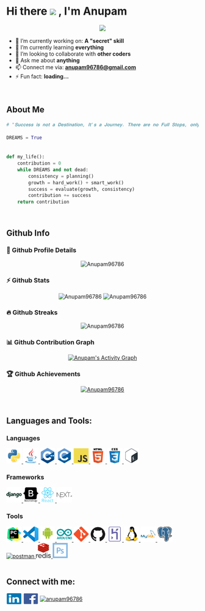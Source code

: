 # Hi there <img src="https://media.giphy.com/media/hvRJCLFzcasrR4ia7z/giphy.gif" width="37"> , I'm Anupam

<div align="center">

![](https://visitor-badge.glitch.me/badge?page_id=Anupam96786)

</div>

- 🔭 I’m currently working on: **A "secret" skill**
- 🌱 I’m currently learning **everything**
- 👯 I’m looking to collaborate with **other coders**
- 💬 Ask me about **anything**
- 📫 Connect me via: **anupam96786@gmail.com**
- ⚡ Fun fact: **loading...**

<br>


## About Me

```python
# "𝐒𝐮𝐜𝐜𝐞𝐬𝐬 𝐢𝐬 𝐧𝐨𝐭 𝐚 𝐃𝐞𝐬𝐭𝐢𝐧𝐚𝐭𝐢𝐨𝐧, 𝐈𝐭'𝐬 𝐚 𝐉𝐨𝐮𝐫𝐧𝐞𝐲. 𝐓𝐡𝐞𝐫𝐞 𝐚𝐫𝐞 𝐧𝐨 𝐅𝐮𝐥𝐥 𝐒𝐭𝐨𝐩𝐬, 𝐨𝐧𝐥𝐲 𝐂𝐨𝐦𝐦𝐚𝐬."

DREAMS = True


def my_life():
    contribution = 0
    while DREAMS and not dead:
        consistency = planning()
        growth = hard_work() + smart_work()
        success = evaluate(growth, consistency)
        contribution += success
    return contribution
```

<br>

## Github Info
### 🔎 Github Profile Details
<p align="center">
    <img height="180em"
        src="https://github-profile-summary-cards.vercel.app/api/cards/profile-details?username=Anupam96786&theme=github_dark"
        alt="Anupam96786" align="center" />
</p>

### ⚡ Github Stats
<p align="center">
    <img height="180em"
        src="https://github-readme-stats.vercel.app/api?username=Anupam96786&show_icons=true&theme=dark&include_all_commits=true&count_private=true&hide_border=true"
        alt="Anupam96786" align="center" />
    <img height="180em"
        src="https://github-readme-stats.vercel.app/api/top-langs/?username=Anupam96786&layout=compact&theme=dark&hide=jupyter%20notebook&hide_border=true"
        alt="Anupam96786" align="center" />
</p>

### 🔥 Github Streaks
<p align="center">
    <img src="https://github-readme-streak-stats.herokuapp.com/?user=Anupam96786&theme=dark&hide_border=true&stroke=0000&ring=e05397&fire=e05397&currStreakLabel=e05397"
        alt="Anupam96786" />
</p>

### 📊 Github Contribution Graph
<p align="center">
    <a href="#"><img alt="Anupam's Activity Graph"
            src="https://activity-graph.herokuapp.com/graph?username=Anupam96786&theme=xcode&line=e05397&point=FFFFFF&hide_border=true&" /></a>
</p>

### 🏆 Github Achievements
<p align="center">
    <a href="https://github.com/Anupam96786"><img
            src="https://github-profile-trophy.vercel.app/?username=Anupam96786&margin-w=5&theme=darkhub"
            alt="Anupam96786" /></a>
</p>

<br>

## Languages and Tools:
### Languages
<a href="https://www.python.org" target="_blank" rel="noreferrer">
    <img src="https://raw.githubusercontent.com/devicons/devicon/master/icons/python/python-original.svg"
        alt="python" width="40" height="40" />
</a>
<a href="https://www.oracle.com/java/technologies/" target="_blank" rel="noreferrer">
    <img src="https://raw.githubusercontent.com/devicons/devicon/master/icons/java/java-original.svg"
        alt="java" width="40" height="40" />
</a>
<a href="https://www.w3schools.com/cpp/" target="_blank" rel="noreferrer">
    <img src="https://raw.githubusercontent.com/devicons/devicon/master/icons/cplusplus/cplusplus-original.svg"
        alt="cplusplus" width="40" height="40" />
</a>
<a href="https://www.cprogramming.com/" target="_blank" rel="noreferrer">
    <img src="https://raw.githubusercontent.com/devicons/devicon/master/icons/c/c-original.svg" alt="c"
        width="40" height="40" />
</a>
<a href="https://developer.mozilla.org/en-US/docs/Web/JavaScript" target="_blank" rel="noreferrer">
    <img src="https://raw.githubusercontent.com/devicons/devicon/master/icons/javascript/javascript-original.svg"
        alt="javascript" width="40" height="40" />
</a>
<a href="https://www.w3.org/html/" target="_blank" rel="noreferrer">
    <img src="https://raw.githubusercontent.com/devicons/devicon/master/icons/html5/html5-original-wordmark.svg"
        alt="html5" width="40" height="40" />
</a>
<a href="https://www.w3schools.com/css/" target="_blank" rel="noreferrer">
    <img src="https://raw.githubusercontent.com/devicons/devicon/master/icons/css3/css3-original-wordmark.svg"
        alt="css3" width="40" height="40" />
</a>
<a href="https://www.gnu.org/software/bash/" target="_blank" rel="noreferrer">
    <img src="https://raw.githubusercontent.com/devicons/devicon/master/icons/bash/bash-original.svg" alt="bash" width="40" height="40" />
</a>

### Frameworks
<a href="https://www.djangoproject.com/" target="_blank" rel="noreferrer">
    <img src="https://raw.githubusercontent.com/devicons/devicon/1119b9f84c0290e0f0b38982099a2bd027a48bf1/icons/django/django-plain-wordmark.svg"
        alt="django" width="40" height="40" />
</a>
<a href="https://getbootstrap.com" target="_blank" rel="noreferrer">
    <img src="https://raw.githubusercontent.com/devicons/devicon/master/icons/bootstrap/bootstrap-plain-wordmark.svg"
        alt="bootstrap" width="40" height="40" />
</a>
<a href="https://reactjs.org/" target="_blank" rel="noreferrer">
    <img src="https://raw.githubusercontent.com/devicons/devicon/1119b9f84c0290e0f0b38982099a2bd027a48bf1/icons/react/react-original-wordmark.svg"
        alt="reactJS" width="40" height="40" />
</a>
<a href="https://nextjs.org/" target="_blank" rel="noreferrer">
    <img src="https://raw.githubusercontent.com/devicons/devicon/1119b9f84c0290e0f0b38982099a2bd027a48bf1/icons/nextjs/nextjs-original-wordmark.svg"
        alt="nextJS" width="40" height="40" />
</a>

### Tools
<a href="https://www.jetbrains.com/pycharm/" target="_blank" rel="noreferrer">
    <img src="https://raw.githubusercontent.com/devicons/devicon/master/icons/pycharm/pycharm-original.svg"
        alt="pycharm" width="40" height="40" />
</a>
<a href="https://code.visualstudio.com/" target="_blank" rel="noreferrer">
    <img src="https://raw.githubusercontent.com/devicons/devicon/master/icons/vscode/vscode-original.svg"
        alt="vscode" width="40" height="40" />
</a>
<a href="https://developer.android.com" target="_blank" rel="noreferrer">
    <img src="https://raw.githubusercontent.com/devicons/devicon/master/icons/android/android-original-wordmark.svg"
        alt="android" width="40" height="40" />
</a>
<a href="https://www.arduino.cc/" target="_blank" rel="noreferrer">
    <img src="https://raw.githubusercontent.com/devicons/devicon/master/icons/arduino/arduino-original-wordmark.svg" alt="arduino" width="40" height="40" />
</a>
<a href="https://git-scm.com/" target="_blank" rel="noreferrer">
    <img src="https://raw.githubusercontent.com/devicons/devicon/master/icons/git/git-original.svg" alt="git" width="40" height="40" />
</a>
<a href="https://github.com/" target="_blank" rel="noreferrer">
    <img src="https://raw.githubusercontent.com/devicons/devicon/master/icons/github/github-original.svg" alt="git" width="40" height="40" />
</a>
<a href="https://heroku.com" target="_blank" rel="noreferrer">
    <img src="https://raw.githubusercontent.com/devicons/devicon/master/icons/heroku/heroku-original.svg" alt="heroku" width="40" height="40" />
</a>
<a href="https://www.linux.org/" target="_blank" rel="noreferrer">
    <img src="https://raw.githubusercontent.com/devicons/devicon/master/icons/linux/linux-original.svg"
        alt="linux" width="40" height="40" />
</a>
<a href="https://www.mysql.com/" target="_blank" rel="noreferrer">
    <img src="https://raw.githubusercontent.com/devicons/devicon/master/icons/mysql/mysql-original-wordmark.svg"
        alt="mysql" width="40" height="40" />
</a>
<a href="https://www.postgresql.org" target="_blank" rel="noreferrer">
    <img src="https://raw.githubusercontent.com/devicons/devicon/master/icons/postgresql/postgresql-original.svg"
        alt="postgresql" width="40" height="40" />
</a>
<a href="https://postman.com" target="_blank" rel="noreferrer">
    <img src="https://www.vectorlogo.zone/logos/getpostman/getpostman-icon.svg" alt="postman" width="40"
        height="40" />
</a>
<a href="https://redis.io" target="_blank" rel="noreferrer">
    <img src="https://raw.githubusercontent.com/devicons/devicon/master/icons/redis/redis-original-wordmark.svg"
        alt="redis" width="40" height="40" />
</a>
<a href="https://www.photoshop.com/en" target="_blank" rel="noreferrer">
    <img src="https://raw.githubusercontent.com/devicons/devicon/master/icons/photoshop/photoshop-line.svg"
        alt="photoshop" width="40" height="40" />
</a>

<br>
<br>

## Connect with me:
<p align="left">
    <a href="https://linkedin.com/in/anupam96786" target="blank"><img align="center"
            src="https://raw.githubusercontent.com/devicons/devicon/master/icons/linkedin/linkedin-original.svg"
            alt="anupam96786" height="30" width="40" /></a>
    <a href="https://fb.com/anupam.samanta.5815" target="blank"><img align="center"
            src="https://raw.githubusercontent.com/devicons/devicon/master/icons/facebook/facebook-original.svg"
            alt="anupam.samanta.5815" height="30" width="40" /></a>
    <a href="https://www.hackerrank.com/anupam96786" target="blank"><img align="center"
            src="https://raw.githubusercontent.com/rahuldkjain/github-profile-readme-generator/master/src/images/icons/Social/hackerrank.svg"
            alt="anupam96786" height="30" width="40" /></a>
</p>